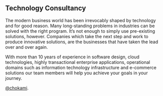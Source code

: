 ## Technology Consultancy

The modern business world has been irrevocably shaped by technology and for good reason. Many long-standing problems in industries can be solved with the right program. It’s not enough to simply use pre-existing solutions, however. Companies which take the next step and work to produce innovative solutions, are the businesses that have taken the lead over and over again.

With more than 10 years of experience in software design, cloud technologies, highly transactional enterprise applications, operational domains such as information technology infrastructure and e-commerce solutions our team members will help you achieve your goals in your journey.

[@chokami](https://twitter.com/chokami).
